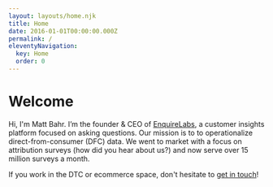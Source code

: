 ```yaml
---
layout: layouts/home.njk
title: Home
date: 2016-01-01T00:00:00.000Z
permalink: /
eleventyNavigation:
  key: Home
  order: 0
---
```

# Welcome

Hi, I'm Matt Bahr. I’m the founder & CEO of [EnquireLabs](https://enquirelabs.com/), a customer insights platform focused on asking questions. Our mission is to to operationalize direct-from-consumer (DFC) data. We went to market with a focus on attribution surveys (how did you hear about us?) and now serve over 15 million surveys a month.

If you work in the DTC or ecommerce space, don't hesitate to [get in touch](https://www.mattbahr.net/contact/)!